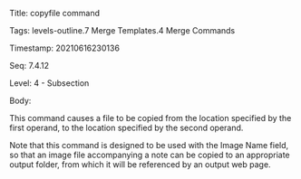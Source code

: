 Title:  copyfile command

Tags:   levels-outline.7 Merge Templates.4 Merge Commands

Timestamp: 20210616230136

Seq:    7.4.12

Level:  4 - Subsection

Body: 

This command causes a file to be copied from the location specified by the first operand, to the location specified by the second operand. 

Note that this command is designed to be used with the Image Name field, so that an image file accompanying a note can be copied to an appropriate output folder, from which it will be referenced by an output web page.
